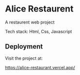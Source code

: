 # Alice Restaurent

A restaurent web project

Tech stack: Html, Css, Javascript



## Deployment

Visit the project at:

https://alice-restaurant.vercel.app/
